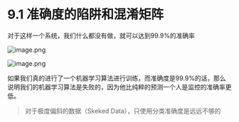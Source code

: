 # 9.1 准确度的陷阱和混淆矩阵


对于这样一个系统，我们什么都没有做，就可以达到99.9%的准确率

![image.png](https://upload-images.jianshu.io/upload_images/7220971-6e54be029fdeebbd.png?imageMogr2/auto-orient/strip%7CimageView2/2/w/1240)

![image.png](https://upload-images.jianshu.io/upload_images/7220971-243bc27c600d53aa.png?imageMogr2/auto-orient/strip%7CimageView2/2/w/1240)

如果我们真的进行了一个机器学习算法进行训练，而准确度是99.9%的话，那么说明我们的机器学习算法是失败的，因为他比纯粹的预测一个人是监控的准确率更低。


> 对于极度偏斜的数据（Skeked Data），只使用分类准确度是远远不够的


